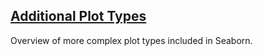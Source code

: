 ## [Additional Plot Types](https://campus.datacamp.com/courses/intermediate-data-visualization-with-seaborn/additional-plot-types)

Overview of more complex plot types included in Seaborn.

<br>

 